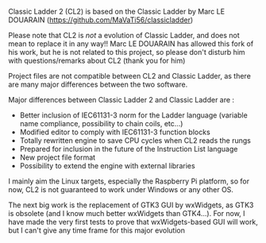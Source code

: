 Classic Ladder 2 (CL2) is based on the Classic Ladder by Marc LE DOUARAIN (https://github.com/MaVaTi56/classicladder)

Please note that CL2 is *not* a evolution of Classic Ladder, and does not mean to replace it in any way!!
Marc LE DOUARAIN has allowed this fork of his work, but he is not related to this project, so please don't disturb him with questions/remarks about CL2 (thank you for him)

Project files are not compatible between CL2 and Classic Ladder, as there are many major differences between the two software.

Major differences between Classic Ladder 2 and Classic Ladder are :
* Better inclusion of IEC61131-3 norm for the Ladder language (variable name compliance, possibility to chain coils, etc...)
* Modified editor to comply with IEC61131-3 function blocks
* Totally rewritten engine to save CPU cycles when CL2 reads the rungs
* Prepared for inclusion in the future of the Instruction List language
* New project file format
* Possibility to extend the engine with external libraries

I mainly aim the Linux targets, especially the Raspberry Pi platform, so for now, CL2 is not guaranteed to work under Windows or any other OS.

The next big work is the replacement of GTK3 GUI by wxWidgets, as GTK3 is obsolete (and I know much better wxWidgets than GTK4...). 
For now, I have made the very first tests to prove that wxWidgets-based GUI will work, but I can't give any time frame for this major evolution
